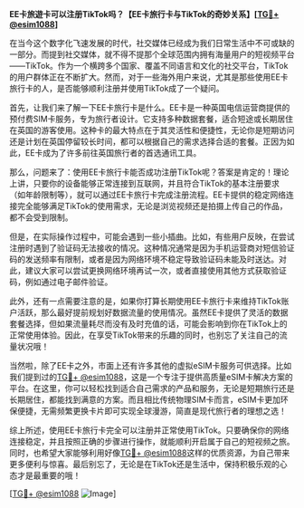 **EE卡旅遊卡可以注册TikTok吗？【EE卡旅行卡与TikTok的奇妙关系】[[TG💪+ @esim1088](https://t.me/s/esim1088)]**

在当今这个数字化飞速发展的时代，社交媒体已经成为我们日常生活中不可或缺的一部分。而提到社交媒体，就不得不提那个全球范围内拥有海量用户的短视频平台——TikTok。作为一个横跨多个国家、覆盖不同语言和文化的社交平台，TikTok的用户群体正在不断扩大。然而，对于一些海外用户来说，尤其是那些使用EE卡旅行卡的人，是否能够顺利注册并使用TikTok成了一个疑问。

首先，让我们来了解一下EE卡旅行卡是什么。EE卡是一种英国电信运营商提供的预付费SIM卡服务，专为旅行者设计。它支持多种数据套餐，适合短途或长期居住在英国的游客使用。这种卡的最大特点在于其灵活性和便捷性，无论你是短期访问还是计划在英国停留较长时间，都可以根据自己的需求选择合适的套餐。正因为如此，EE卡成为了许多前往英国旅行者的首选通讯工具。

那么，问题来了：使用EE卡旅行卡能否成功注册TikTok呢？答案是肯定的！理论上讲，只要你的设备能够正常连接到互联网，并且符合TikTok的基本注册要求（如年龄限制等），就可以通过EE卡旅行卡完成注册流程。EE卡提供的稳定网络连接完全能够满足TikTok的使用需求，无论是浏览视频还是拍摄上传自己的作品，都不会受到限制。

但是，在实际操作过程中，可能会遇到一些小插曲。比如，有些用户反映，在尝试注册时遇到了验证码无法接收的情况。这种情况通常是因为手机运营商对短信验证码的发送频率有限制，或者是因为网络环境不稳定导致验证码未能及时送达。对此，建议大家可以尝试更换网络环境再试一次，或者直接使用其他方式获取验证码，例如通过电子邮件验证。

此外，还有一点需要注意的是，如果你打算长期使用EE卡旅行卡来维持TikTok账户活跃，那么最好提前规划好数据流量的使用情况。虽然EE卡提供了灵活的数据套餐选择，但如果流量耗尽而没有及时充值的话，可能会影响到你在TikTok上的正常使用体验。因此，在享受TikTok带来的乐趣的同时，也别忘了关注自己的流量状况哦！

当然啦，除了EE卡之外，市面上还有许多其他的虚拟eSIM卡服务可供选择。比如我们提到过的[TG💪+ @esim1088](https://t.me/s/esim1088)，这是一个专注于提供高质量eSIM卡解决方案的平台。在这里，你可以轻松找到适合自己需求的产品和服务，无论是短期旅行还是长期居住，都能找到满意的方案。而且相比传统物理SIM卡而言，eSIM卡更加环保便捷，无需频繁更换卡片即可实现全球漫游，简直是现代旅行者的理想之选！

综上所述，使用EE卡旅行卡完全可以注册并正常使用TikTok。只要确保你的网络连接稳定，并且按照正确的步骤进行操作，就能顺利开启属于自己的短视频之旅。同时，也希望大家能够利用好像[TG💪+ @esim1088](https://t.me/s/esim1088)这样的优质资源，为自己带来更多便利与惊喜。最后别忘了，无论是在TikTok还是生活中，保持积极乐观的心态才是最重要的哦！

[[TG💪+ @esim1088](https://t.me/s/esim1088) ![Image](https://i.postimg.cc/4NQfJmqS/Snipaste-2025-05-13-00-14-12.png)]